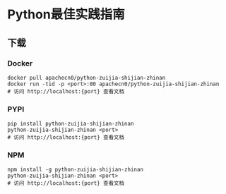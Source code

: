 # Python最佳实践指南

## 下载

### Docker

```
docker pull apachecn0/python-zuijia-shijian-zhinan
docker run -tid -p <port>:80 apachecn0/python-zuijia-shijian-zhinan
# 访问 http://localhost:{port} 查看文档
```

### PYPI

```
pip install python-zuijia-shijian-zhinan
python-zuijia-shijian-zhinan <port>
# 访问 http://localhost:{port} 查看文档
```

### NPM

```
npm install -g python-zuijia-shijian-zhinan
python-zuijia-shijian-zhinan <port>
# 访问 http://localhost:{port} 查看文档
```